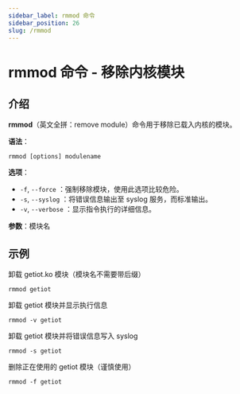 ```yaml
---
sidebar_label: rmmod 命令
sidebar_position: 26
slug: /rmmod
---
```


# rmmod 命令 - 移除内核模块



## 介绍

**rmmod**（英文全拼：remove module）命令用于移除已载入内核的模块。

**语法**：

```shell
rmmod [options] modulename
```

**选项**：

- `-f`, `--force` ：强制移除模块，使用此选项比较危险。
- `-s`, `--syslog` ：将错误信息输出至 syslog 服务，而标准输出。
- `-v`, `--verbose` ：显示指令执行的详细信息。

**参数**：模块名



## 示例

卸载 getiot.ko 模块（模块名不需要带后缀）

```shell
rmmod getiot
```

卸载 getiot 模块并显示执行信息

```shell
rmmod -v getiot
```

卸载 getiot 模块并将错误信息写入 syslog

```shell
rmmod -s getiot
```

删除正在使用的 getiot 模块（谨慎使用）

```shell
rmmod -f getiot
```

